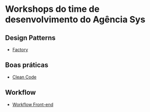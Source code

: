 # Workshops do time de desenvolvimento do Agência Sys

## Design Patterns
* [Factory](http://prezi.com/fmih7uxi2txs)

## Boas práticas
* [Clean Code](http://prezi.com/1kaaeom60_kq)

## Workflow
* [Workflow Front-end](http://agenciasys.github.io/workshop-workflow-front-end/)